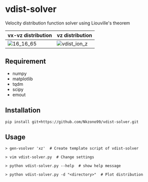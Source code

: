 # vdist-solver
Velocity distribution function solver using Liouville's theorem

|vx-vz distribution|vz distribution|
|---|---|
|![16_16_65](https://user-images.githubusercontent.com/71783375/120922088-2df7ab00-c702-11eb-876b-1b4538c2c9ad.png)|![vdist_ion_z](https://user-images.githubusercontent.com/71783375/120922107-3fd94e00-c702-11eb-901a-32576eccf53b.png)|

## Requirement
* numpy
* matplotlib
* tqdm
* scipy
* emout

## Installation
```
pip install git+https://github.com/Nkzono99/vdist-solver.git
```

## Usage
```
> gen-vsolver 'xz'  # Create template script of vdist-solver

> vim vdist-solver.py  # Change settings

> python vdist-solver.py --help  # show help message

> python vdist-solver.py -d "<directory>"  # Plot distribution
```
